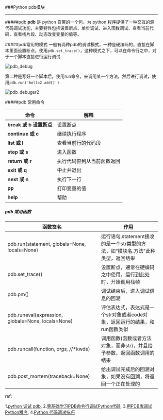 ###Python pdb模块

***

#####pdb
**pdb** 是 python 自带的一个包，为 python 程序提供了一种交互的源代码调试功能，主要特性包括设置断点、单步调试、进入函数调试、查看当前代码、查看栈片段、动态改变变量的值等。



#####pdb常用的模式
一般有两种pdb的调试模式，一种是硬编码的，直接在脚本里面设置断点，使用`pdb.set_trace()`，这种模式之下，可以在命令行之中，对于一个脚本直接进行运行调试

![pdb_debug](http://images.cnblogs.com/cnblogs_com/prayjourney/1041349/o_pdb_debuger.jpg)

第二种是写好一个脚本后，使用run命令，来调用某一个方法，然后进行调试，使用`pdb.run('hello2.add()')`

![pdb_debuger2](http://images.cnblogs.com/cnblogs_com/prayjourney/1041349/o_pdb_debuger2.jpg)



#####pdb 常用命令

| **命令**             | **解释**        |
| ------------------ | ------------- |
| **break 或 b 设置断点** | 设置断点          |
| **continue 或 c**   | 继续执行程序        |
| **list 或 l**       | 查看当前行的代码段     |
| **step 或 s**       | 进入函数          |
| **return 或 r**     | 执行代码直到从当前函数返回 |
| **exit 或 q**       | 中止并退出         |
| **next 或 n**       | 执行下一行         |
| **pp**             | 打印变量的值        |
| **help**           | 帮助            |



##### pdb 常用函数

| 函数签名                                     | 作用                                       |
| ---------------------------------------- | ---------------------------------------- |
| pdb.run(statement, globals=None, locals=None) | 运行语句,statement接收的是一个str类型的方法，如“模块名.方法"此种类型，返回结果 |
| pdb.set_trace()                          | 设置断点，通常在硬编码之中使用，运行到此处时，开始调用栈帧            |
| pdb.pm()                                 | 调试结束后，进入调试信息的回溯                          |
| pdb.runeval(expression, globals=None, locals=None) | 评估表达式，表达式是一个str对象或者code对象，返回运行的结果，和run函数类似 |
| pdb.runcall(function, *args, /*/*kwds)   | 调用函数(函数或者方法对象，而非str)，并且给予参数，返回函数调用的结果    |
| pdb.post_mortem(traceback=None)          | 给出调试完成后的回溯对象，如果没有回溯，将返回一个正在处理的           |



ref:

1.[python 调试 pdb](http://blog.csdn.net/kevin_darkelf/article/details/50585970), 2.[零基础学习PDB命令行调试Python代码](http://python.jobbole.com/81184/), 3.[用PDB库调试Python程序](http://www.cnblogs.com/dkblog/archive/2010/12/07/1980682.html), 4.[Python 代码调试技巧](https://www.ibm.com/developerworks/cn/linux/l-cn-pythondebugger/)